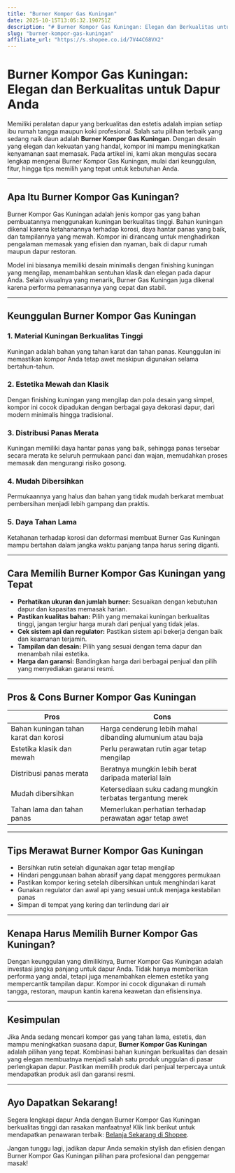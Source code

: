 ```yaml
---
title: "Burner Kompor Gas Kuningan"
date: 2025-10-15T13:05:32.190751Z
description: "# Burner Kompor Gas Kuningan: Elegan dan Berkualitas untuk Dapur Anda..."
slug: "burner-kompor-gas-kuningan"
affiliate_url: "https://s.shopee.co.id/7V44C68VX2"
---
```

# Burner Kompor Gas Kuningan: Elegan dan Berkualitas untuk Dapur Anda

Memiliki peralatan dapur yang berkualitas dan estetis adalah impian setiap ibu rumah tangga maupun koki profesional. Salah satu pilihan terbaik yang sedang naik daun adalah **Burner Kompor Gas Kuningan**. Dengan desain yang elegan dan kekuatan yang handal, kompor ini mampu meningkatkan kenyamanan saat memasak. Pada artikel ini, kami akan mengulas secara lengkap mengenai Burner Kompor Gas Kuningan, mulai dari keunggulan, fitur, hingga tips memilih yang tepat untuk kebutuhan Anda.

---

## Apa Itu Burner Kompor Gas Kuningan?

Burner Kompor Gas Kuningan adalah jenis kompor gas yang bahan pembuatannya menggunakan kuningan berkualitas tinggi. Bahan kuningan dikenal karena ketahanannya terhadap korosi, daya hantar panas yang baik, dan tampilannya yang mewah. Kompor ini dirancang untuk menghadirkan pengalaman memasak yang efisien dan nyaman, baik di dapur rumah maupun dapur restoran.

Model ini biasanya memiliki desain minimalis dengan finishing kuningan yang mengilap, menambahkan sentuhan klasik dan elegan pada dapur Anda. Selain visualnya yang menarik, Burner Gas Kuningan juga dikenal karena performa pemanasannya yang cepat dan stabil.

---

## Keunggulan Burner Kompor Gas Kuningan

### 1. Material Kuningan Berkualitas Tinggi
Kuningan adalah bahan yang tahan karat dan tahan panas. Keunggulan ini memastikan kompor Anda tetap awet meskipun digunakan selama bertahun-tahun.

### 2. Estetika Mewah dan Klasik
Dengan finishing kuningan yang mengilap dan pola desain yang simpel, kompor ini cocok dipadukan dengan berbagai gaya dekorasi dapur, dari modern minimalis hingga tradisional.

### 3. Distribusi Panas Merata
Kuningan memiliki daya hantar panas yang baik, sehingga panas tersebar secara merata ke seluruh permukaan panci dan wajan, memudahkan proses memasak dan mengurangi risiko gosong.

### 4. Mudah Dibersihkan
Permukaannya yang halus dan bahan yang tidak mudah berkarat membuat pembersihan menjadi lebih gampang dan praktis.

### 5. Daya Tahan Lama
Ketahanan terhadap korosi dan deformasi membuat Burner Gas Kuningan mampu bertahan dalam jangka waktu panjang tanpa harus sering diganti.

---

## Cara Memilih Burner Kompor Gas Kuningan yang Tepat

- **Perhatikan ukuran dan jumlah burner:** Sesuaikan dengan kebutuhan dapur dan kapasitas memasak harian.
- **Pastikan kualitas bahan:** Pilih yang memakai kuningan berkualitas tinggi, jangan tergiur harga murah dari penjual yang tidak jelas.
- **Cek sistem api dan regulator:** Pastikan sistem api bekerja dengan baik dan keamanan terjamin.
- **Tampilan dan desain:** Pilih yang sesuai dengan tema dapur dan menambah nilai estetika.
- **Harga dan garansi:** Bandingkan harga dari berbagai penjual dan pilih yang menyediakan garansi resmi.

---

## Pros & Cons Burner Kompor Gas Kuningan

| **Pros**                         | **Cons**                         |
|----------------------------------|----------------------------------|
| Bahan kuningan tahan karat dan korosi | Harga cenderung lebih mahal dibanding alumunium atau baja |
| Estetika klasik dan mewah       | Perlu perawatan rutin agar tetap mengilap |
| Distribusi panas merata          | Beratnya mungkin lebih berat daripada material lain |
| Mudah dibersihkan               | Ketersediaan suku cadang mungkin terbatas tergantung merek |
| Tahan lama dan tahan panas      | Memerlukan perhatian terhadap perawatan agar tetap awet |

---

## Tips Merawat Burner Kompor Gas Kuningan

- Bersihkan rutin setelah digunakan agar tetap mengilap
- Hindari penggunaan bahan abrasif yang dapat menggores permukaan
- Pastikan kompor kering setelah dibersihkan untuk menghindari karat
- Gunakan regulator dan awal api yang sesuai untuk menjaga kestabilan panas
- Simpan di tempat yang kering dan terlindung dari air

---

## Kenapa Harus Memilih Burner Kompor Gas Kuningan?

Dengan keunggulan yang dimilikinya, Burner Kompor Gas Kuningan adalah investasi jangka panjang untuk dapur Anda. Tidak hanya memberikan performa yang andal, tetapi juga menambahkan elemen estetika yang mempercantik tampilan dapur. Kompor ini cocok digunakan di rumah tangga, restoran, maupun kantin karena keawetan dan efisiensinya.

---

## Kesimpulan

Jika Anda sedang mencari kompor gas yang tahan lama, estetis, dan mampu meningkatkan suasana dapur, **Burner Kompor Gas Kuningan** adalah pilihan yang tepat. Kombinasi bahan kuningan berkualitas dan desain yang elegan membuatnya menjadi salah satu produk unggulan di pasar perlengkapan dapur. Pastikan memilih produk dari penjual terpercaya untuk mendapatkan produk asli dan garansi resmi.

---

## Ayo Dapatkan Sekarang!

Segera lengkapi dapur Anda dengan Burner Kompor Gas Kuningan berkualitas tinggi dan rasakan manfaatnya! Klik link berikut untuk mendapatkan penawaran terbaik: [Belanja Sekarang di Shopee](https://s.shopee.co.id/7V44C68VX2).

Jangan tunggu lagi, jadikan dapur Anda semakin stylish dan efisien dengan Burner Kompor Gas Kuningan pilihan para profesional dan penggemar masak!
